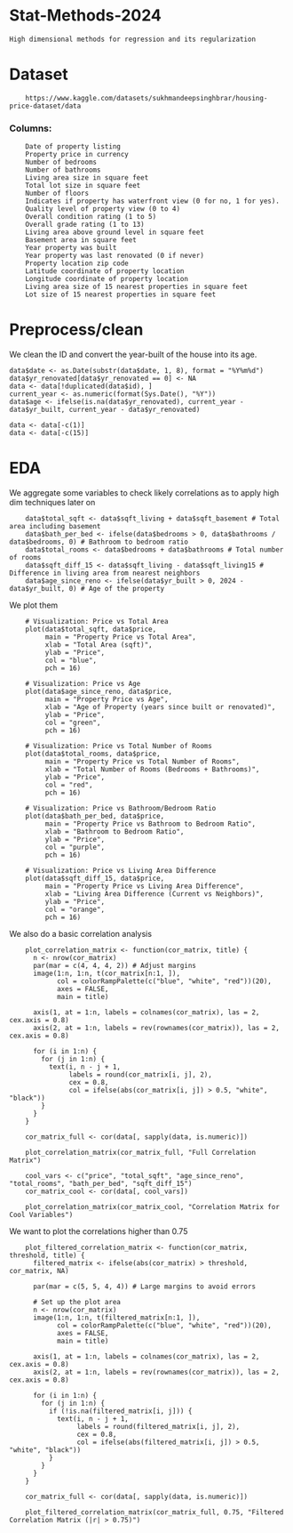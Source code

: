 # Stat-Methods-2024

    High dimensional methods for regression and its regularization

# Dataset
        https://www.kaggle.com/datasets/sukhmandeepsinghbrar/housing-price-dataset/data

### Columns:
        Date of property listing
        Property price in currency
        Number of bedrooms
        Number of bathrooms
        Living area size in square feet
        Total lot size in square feet
        Number of floors
        Indicates if property has waterfront view (0 for no, 1 for yes).
        Quality level of property view (0 to 4)
        Overall condition rating (1 to 5)
        Overall grade rating (1 to 13)
        Living area above ground level in square feet
        Basement area in square feet
        Year property was built
        Year property was last renovated (0 if never)
        Property location zip code
        Latitude coordinate of property location
        Longitude coordinate of property location
        Living area size of 15 nearest properties in square feet
        Lot size of 15 nearest properties in square feet

# Preprocess/clean

We clean the ID and convert the year-built of the house into its age. 

    data$date <- as.Date(substr(data$date, 1, 8), format = "%Y%m%d")
    data$yr_renovated[data$yr_renovated == 0] <- NA
    data <- data[!duplicated(data$id), ]
    current_year <- as.numeric(format(Sys.Date(), "%Y"))
    data$age <- ifelse(is.na(data$yr_renovated), current_year - data$yr_built, current_year - data$yr_renovated)

    data <- data[-c(1)]
    data <- data[-c(15)]

# EDA

We aggregate some variables to check likely correlations as to apply high dim techniques later on

        data$total_sqft <- data$sqft_living + data$sqft_basement # Total area including basement
        data$bath_per_bed <- ifelse(data$bedrooms > 0, data$bathrooms / data$bedrooms, 0) # Bathroom to bedroom ratio
        data$total_rooms <- data$bedrooms + data$bathrooms # Total number of rooms
        data$sqft_diff_15 <- data$sqft_living - data$sqft_living15 # Difference in living area from nearest neighbors
        data$age_since_reno <- ifelse(data$yr_built > 0, 2024 - data$yr_built, 0) # Age of the property


We plot them

        # Visualization: Price vs Total Area
        plot(data$total_sqft, data$price,
             main = "Property Price vs Total Area",
             xlab = "Total Area (sqft)",
             ylab = "Price",
             col = "blue",
             pch = 16)
        
        # Visualization: Price vs Age
        plot(data$age_since_reno, data$price,
             main = "Property Price vs Age",
             xlab = "Age of Property (years since built or renovated)",
             ylab = "Price",
             col = "green",
             pch = 16)
        
        # Visualization: Price vs Total Number of Rooms
        plot(data$total_rooms, data$price,
             main = "Property Price vs Total Number of Rooms",
             xlab = "Total Number of Rooms (Bedrooms + Bathrooms)",
             ylab = "Price",
             col = "red",
             pch = 16)
        
        # Visualization: Price vs Bathroom/Bedroom Ratio
        plot(data$bath_per_bed, data$price,
             main = "Property Price vs Bathroom to Bedroom Ratio",
             xlab = "Bathroom to Bedroom Ratio",
             ylab = "Price",
             col = "purple",
             pch = 16)
        
        # Visualization: Price vs Living Area Difference
        plot(data$sqft_diff_15, data$price,
             main = "Property Price vs Living Area Difference",
             xlab = "Living Area Difference (Current vs Neighbors)",
             ylab = "Price",
             col = "orange",
             pch = 16)


We also do a basic correlation analysis

        plot_correlation_matrix <- function(cor_matrix, title) {
          n <- nrow(cor_matrix)
          par(mar = c(4, 4, 4, 2)) # Adjust margins
          image(1:n, 1:n, t(cor_matrix[n:1, ]), 
                col = colorRampPalette(c("blue", "white", "red"))(20), 
                axes = FALSE, 
                main = title)
          
          axis(1, at = 1:n, labels = colnames(cor_matrix), las = 2, cex.axis = 0.8)
          axis(2, at = 1:n, labels = rev(rownames(cor_matrix)), las = 2, cex.axis = 0.8)
          
          for (i in 1:n) {
            for (j in 1:n) {
              text(i, n - j + 1, 
                   labels = round(cor_matrix[i, j], 2), 
                   cex = 0.8, 
                   col = ifelse(abs(cor_matrix[i, j]) > 0.5, "white", "black"))
            }
          }
        }
        
        cor_matrix_full <- cor(data[, sapply(data, is.numeric)])
        
        plot_correlation_matrix(cor_matrix_full, "Full Correlation Matrix")
        
        cool_vars <- c("price", "total_sqft", "age_since_reno", "total_rooms", "bath_per_bed", "sqft_diff_15")
        cor_matrix_cool <- cor(data[, cool_vars])
        
        plot_correlation_matrix(cor_matrix_cool, "Correlation Matrix for Cool Variables")


We want to plot the correlations higher than 0.75

        plot_filtered_correlation_matrix <- function(cor_matrix, threshold, title) {
          filtered_matrix <- ifelse(abs(cor_matrix) > threshold, cor_matrix, NA)
          
          par(mar = c(5, 5, 4, 4)) # Large margins to avoid errors
          
          # Set up the plot area
          n <- nrow(cor_matrix)
          image(1:n, 1:n, t(filtered_matrix[n:1, ]), 
                col = colorRampPalette(c("blue", "white", "red"))(20), 
                axes = FALSE, 
                main = title)
          
          axis(1, at = 1:n, labels = colnames(cor_matrix), las = 2, cex.axis = 0.8)
          axis(2, at = 1:n, labels = rev(rownames(cor_matrix)), las = 2, cex.axis = 0.8)
          
          for (i in 1:n) {
            for (j in 1:n) {
              if (!is.na(filtered_matrix[i, j])) {
                text(i, n - j + 1, 
                     labels = round(filtered_matrix[i, j], 2), 
                     cex = 0.8, 
                     col = ifelse(abs(filtered_matrix[i, j]) > 0.5, "white", "black"))
              }
            }
          }
        }
        
        cor_matrix_full <- cor(data[, sapply(data, is.numeric)])
        
        plot_filtered_correlation_matrix(cor_matrix_full, 0.75, "Filtered Correlation Matrix (|r| > 0.75)")


